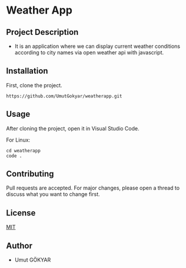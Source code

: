 # Weather App

## Project Description

- It is an application where we can display current weather conditions according to city names via open weather api with javascript.

## Installation

First, clone the project.

```
https://github.com/UmutGokyar/weatherapp.git
```

## Usage

After cloning the project, open it in Visual Studio Code.

For Linux:

```
cd weatherapp
code .
```

## Contributing

Pull requests are accepted. For major changes, please open a thread to discuss what you want to change first.

## License

[MIT](https://snyk.io/learn/what-is-mit-license/)

## Author

- Umut GÖKYAR
